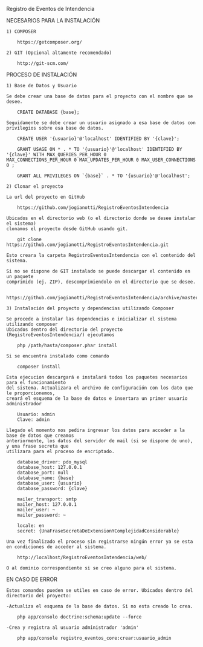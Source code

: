 Registro de Eventos de Intendencia

NECESARIOS PARA LA INSTALACIÓN

	1) COMPOSER
 		
 		https://getcomposer.org/
    
    2) GIT (Opcional altamente recomendado)
    
    	http://git-scm.com/
    	
PROCESO DE INSTALACIÓN

	1) Base de Datos y Usuario
	
	Se debe crear una base de datos para el proyecto con el nombre que se desee.
		
		CREATE DATABASE {base};
		
	Seguidamente se debe crear un usuario asignado a esa base de datos con
	privilegios sobre esa base de datos.
	
		CREATE USER '{usuario}'@'localhost' IDENTIFIED BY '{clave}';

		GRANT USAGE ON * . * TO '{usuario}'@'localhost' IDENTIFIED BY '{clave}' WITH MAX_QUERIES_PER_HOUR 0 				MAX_CONNECTIONS_PER_HOUR 0 MAX_UPDATES_PER_HOUR 0 MAX_USER_CONNECTIONS 0 ;

		GRANT ALL PRIVILEGES ON `{base}` . * TO '{usuario}'@'localhost';
		
	2) Clonar el proyecto
	
	La url del proyecto en GitHub
	
		https://github.com/jogianotti/RegistroEventosIntendencia
	
	Ubicados en el directorio web (o el directorio donde se desee instalar el sistema)
	clonamos el proyecto desde GitHub usando git.
	
		git clone https://github.com/jogianotti/RegistroEventosIntendencia.git
		
	Esto creara la carpeta RegistroEventosIntendencia con el contenido del sistema.

	Si no se dispone de GIT instalado se puede descargar el contenido en un paquete
	comprimido (ej. ZIP), descomprimiendolo en el directorio que se desee.
	
		https://github.com/jogianotti/RegistroEventosIntendencia/archive/master.zip

	3) Instalación del proyecto y dependencias utilizando Composer
	
	Se procede a instalar las dependencias e inicializar el sistema utilizando composer
	Ubicados dentro del directorio del proyecto (RegistroEventosIntendencia/) ejecutamos
	
		php /path/hasta/composer.phar install
		
	Si se encuentra instalado como comando
	
		composer install
	
	Esta ejecucion descargará e instalará todos los paquetes necesarios para el funcionamiento
	del sistema. Actualizara el archivo de configuración con los dato que le proporcionemos,
	creará el esquema de la base de datos e insertara un primer usuario administrador
		
		Usuario: admin
		Clave: admin
	
	Llegado el momento nos pedira ingresar los datos para acceder a la base de datos que creamos
	anteriormente, los datos del servidor de mail (si se dispone de uno), y una frase secreta que
	utilizara para el proceso de encriptado.

    	database_driver: pdo_mysql
    	database_host: 127.0.0.1
    	database_port: null
    	database_name: {base}
    	database_user: {usuario}
    	database_password: {clave}
    	
    	mailer_transport: smtp
		mailer_host: 127.0.0.1
		mailer_user: ~
		mailer_password: ~
		
		locale: en
		secret: {UnaFraseSecretaDeExtensionYComplejidadConsiderable}

	Una vez finalizado el proceso sin registrarse ningún error ya se esta en condiciones de acceder al sistema.
	
		http://localhost/RegistroEventosIntendencia/web/
		
	O al dominio correspondiente si se creo alguno para el sistema.
	
EN CASO DE ERROR

	Estos comandos pueden se utiles en caso de error. Ubicados dentro del directorio del proyecto:
	
	-Actualiza el esquema de la base de datos. Si no esta creado lo crea.
	
		php app/consolo doctrine:schema:update --force
		
	-Crea y registra al usuario administrador 'admin'
	
		php app/console registro_eventos_core:crear:usuario_admin
		
		

		
	
